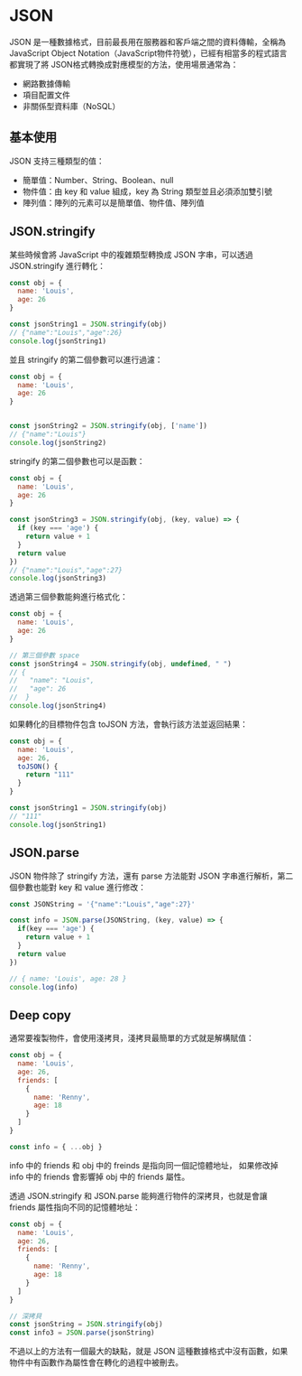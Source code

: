# JSON

JSON 是一種數據格式，目前最長用在服務器和客戶端之間的資料傳輸，全稱為 JavaScript Object Notation（JavaScript物件符號），已經有相當多的程式語言都實現了將 JSON格式轉換成對應模型的方法，使用場景通常為：

- 網路數據傳輸
- 項目配置文件
- 非關係型資料庫（NoSQL）



## 基本使用

JSON 支持三種類型的值：

- 簡單值：Number、String、Boolean、null
- 物件值：由 key 和 value 組成，key 為 String 類型並且必須添加雙引號
- 陣列值：陣列的元素可以是簡單值、物件值、陣列值



## JSON.stringify

某些時候會將 JavaScript 中的複雜類型轉換成 JSON 字串，可以透過 JSON.stringify 進行轉化：

```js
const obj = {
  name: 'Louis',
  age: 26
}

const jsonString1 = JSON.stringify(obj)
// {"name":"Louis","age":26}
console.log(jsonString1)
```

並且 stringify 的第二個參數可以進行過濾：

```js
const obj = {
  name: 'Louis',
  age: 26
}


const jsonString2 = JSON.stringify(obj, ['name'])
// {"name":"Louis"}
console.log(jsonString2)
```

stringify 的第二個參數也可以是函數：

```js
const obj = {
  name: 'Louis',
  age: 26
}

const jsonString3 = JSON.stringify(obj, (key, value) => {
  if (key === 'age') {
    return value + 1
  }
  return value
})
// {"name":"Louis","age":27}
console.log(jsonString3)
```

透過第三個參數能夠進行格式化：

```js
const obj = {
  name: 'Louis',
  age: 26
}

// 第三個參數 space
const jsonString4 = JSON.stringify(obj, undefined, " ")
// {
//   "name": "Louis",
//   "age": 26
//  }
console.log(jsonString4)
```

如果轉化的目標物件包含 toJSON 方法，會執行該方法並返回結果：

```js
const obj = {
  name: 'Louis',
  age: 26,
  toJSON() {
    return "111"
  }
}

const jsonString1 = JSON.stringify(obj)
// "111"
console.log(jsonString1)
```



## JSON.parse

JSON 物件除了 stringify 方法，還有 parse 方法能對 JSON 字串進行解析，第二個參數也能對 key 和 value 進行修改：

```js
const JSONString = '{"name":"Louis","age":27}'

const info = JSON.parse(JSONString, (key, value) => {
  if(key === 'age') {
    return value + 1
  }
  return value
})

// { name: 'Louis', age: 28 }
console.log(info)
```



## Deep copy

通常要複製物件，會使用淺拷貝，淺拷貝最簡單的方式就是解構賦值：

```js
const obj = {
  name: 'Louis',
  age: 26,
  friends: [
    {
      name: 'Renny',
      age: 18
    }
  ]
}

const info = { ...obj }
```

 info 中的 friends 和 obj 中的 freinds 是指向同一個記憶體地址， 如果修改掉 info 中的 friends 會影響掉 obj 中的 friends 屬性。

透過 JSON.stringify 和 JSON.parse 能夠進行物件的深拷貝，也就是會讓 friends 屬性指向不同的記憶體地址：

```js
const obj = {
  name: 'Louis',
  age: 26,
  friends: [
    {
      name: 'Renny',
      age: 18
    }
  ]
}

// 深拷貝
const jsonString = JSON.stringify(obj)
const info3 = JSON.parse(jsonString)
```

不過以上的方法有一個最大的缺點，就是 JSON 這種數據格式中沒有函數，如果物件中有函數作為屬性會在轉化的過程中被刪去。

